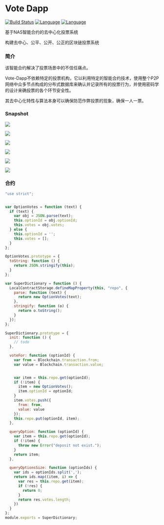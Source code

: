 # Vote Dapp

[![Build Status](https://travis-ci.org/kun368/vote-dapp.svg?branch=master)](https://travis-ci.org/kun368/vote-dapp)
[![Language](https://img.shields.io/badge/language-java-orange.svg)](https://github.com/kun368/ACManager)
[![Language](https://img.shields.io/badge/language-react-blue.svg)](https://github.com/kun368/ACManager)

基于NAS智能合约的去中心化投票系统

构建去中心、公平、公开、公正的区块链投票系统

### 简介

该智能合约解决了投票场景中的不信任痛点。

Vote-Dapp不依赖特定的投票机构，它以利用特定的智能合约技术，使用整个P2P网络中众多节点构成的分布式数据库来确认并记录所有的投票行为，并使用密码学的设计来确投票的各个环节安全性。

其去中心化特性与算法本身可以确保防范作弊投票的现象，确保一人一票。

### Snapshot

![](http://zzkun-tuchuang.oss-cn-hangzhou.aliyuncs.com/18-5-10/15541246.jpg)

![](http://zzkun-tuchuang.oss-cn-hangzhou.aliyuncs.com/18-5-10/36762525.jpg)

![](http://zzkun-tuchuang.oss-cn-hangzhou.aliyuncs.com/18-5-10/96843367.jpg)

![](http://zzkun-tuchuang.oss-cn-hangzhou.aliyuncs.com/18-5-10/93442592.jpg)

![](http://zzkun-tuchuang.oss-cn-hangzhou.aliyuncs.com/18-5-10/69071957.jpg)

![](http://zzkun-tuchuang.oss-cn-hangzhou.aliyuncs.com/18-5-10/74060902.jpg)

### 合约

```javascript
"use strict";


var OptionVotes = function (text) {
  if (text) {
    var obj = JSON.parse(text);
    this.optionId = obj.optionId;
    this.votes = obj.votes;
  } else {
    this.optionId = '';
    this.votes = [];
  }
};

OptionVotes.prototype = {
  toString: function () {
    return JSON.stringify(this);
  }
};

var SuperDictionary = function () {
  LocalContractStorage.defineMapProperty(this, "repo", {
    parse: function (text) {
      return new OptionVotes(text);
    },
    stringify: function (o) {
      return o.toString();
    }
  });
};

SuperDictionary.prototype = {
  init: function () {
    // todo
  },

  voteFor: function (optionId) {
    var from = Blockchain.transaction.from;
    var value = Blockchain.transaction.value;


    var item = this.repo.get(optionId);
    if (!item) {
      item = new OptionVotes();
      item.optionId = optionId;
    }
    item.votes.push({
      from: from,
      value: value
    });
    this.repo.put(optionId, item);
  },

  queryOption: function (optionId) {
    var item = this.repo.get(optionId);
    if (!item) {
      throw new Error("deposit not exist.");
    }
    return item;
  },

  queryOptionsSize: function (optionIds) {
    var ids = optionIds.split(',');
    return ids.map((item, i) => {
      var res = this.repo.get(item);
      if (!res) {
        return 0;
      }
      return res.votes.length;
    })
  }
};
module.exports = SuperDictionary;
```